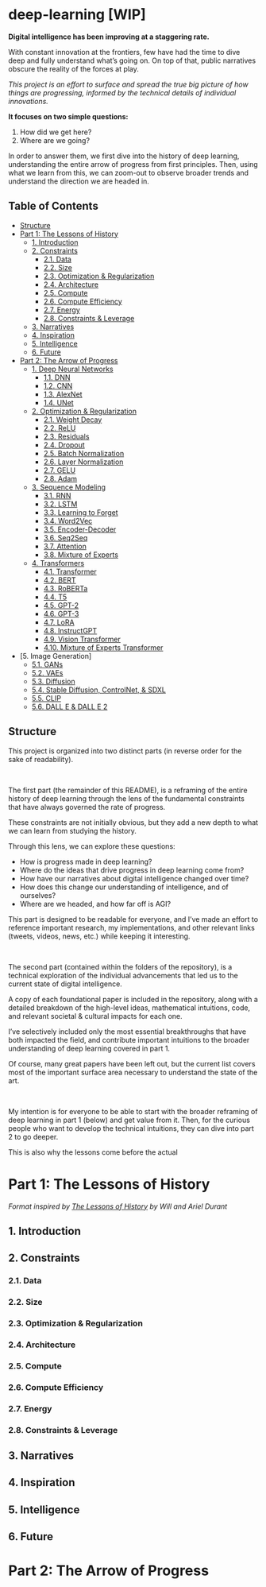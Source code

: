# deep-learning [WIP]

**Digital intelligence has been improving at a staggering rate.**

With constant innovation at the frontiers, few have had the time to dive deep and fully understand what’s going on. On top of that, public narratives obscure the reality of the forces at play.

_This project is an effort to surface and spread the true big picture of how things are progressing, informed by the technical details of individual innovations._

**It focuses on two simple questions:**

1. How did we get here?
2. Where are we going?

In order to answer them, we first dive into the history of deep learning, understanding the entire arrow of progress from first principles. Then, using what we learn from this, we can zoom-out to observe broader trends and understand the direction we are headed in.

## Table of Contents

- [Structure](#structure)
- [Part 1: The Lessons of History](#part-1-the-lessons-of-history)
  - [1. Introduction](#1-introduction)
  - [2. Constraints](#2-constraints)
    - [2.1. Data](#21-data)
    - [2.2. Size](#22-size)
    - [2.3. Optimization & Regularization](#23-optimization--regularization)
    - [2.4. Architecture](#24-architecture)
    - [2.5. Compute](#25-compute)
    - [2.6. Compute Efficiency](#26-compute-efficiency)
    - [2.7. Energy](#27-energy)
    - [2.8. Constraints & Leverage](#28-constraints--leverage)
  - [3. Narratives](#3-narratives)
  - [4. Inspiration](#4-inspiration)
  - [5. Intelligence](#5-intelligence)
  - [6. Future](#6-future)
- [Part 2: The Arrow of Progress](#part-2-the-arrow-of-progress)
  - [1. Deep Neural Networks](/01-deep-neural-networks/)
    - [1.1. DNN](/01-deep-neural-networks/01-dnn/)
    - [1.2. CNN](/01-deep-neural-networks/02-cnn/)
    - [1.3. AlexNet](/01-deep-neural-networks/03-alex-net/)
    - [1.4. UNet](/01-deep-neural-networks/04-u-net/)
  - [2. Optimization & Regularization](/02-optimization-and-regularization/)
    - [2.1. Weight Decay](/02-optimization-and-regularization/01-weight-decay/)
    - [2.2. ReLU](/02-optimization-and-regularization/02-relu/)
    - [2.3. Residuals](/02-optimization-and-regularization/03-residuals/)
    - [2.4. Dropout](/02-optimization-and-regularization/04-dropout/)
    - [2.5. Batch Normalization](/02-optimization-and-regularization/05-batch-norm/)
    - [2.6. Layer Normalization](/02-optimization-and-regularization/06-layer-norm/)
    - [2.7. GELU](/02-optimization-and-regularization/07-gelu/)
    - [2.8. Adam](/02-optimization-and-regularization/08-adam/)
  - [3. Sequence Modeling](/03-sequence-modeling/)
    - [3.1. RNN](/03-sequence-modeling/01-rnn/)
    - [3.2. LSTM](/03-sequence-modeling/02-lstm/)
    - [3.3. Learning to Forget](/03-sequence-modeling/03-learning-to-forget/)
    - [3.4. Word2Vec](/03-sequence-modeling/04-word2vec/)
    - [3.5. Encoder-Decoder](/03-sequence-modeling/05-encoder-decoder/)
    - [3.6. Seq2Seq](/03-sequence-modeling/06-seq2seq/)
    - [3.7. Attention](/03-sequence-modeling/07-attention/)
    - [3.8. Mixture of Experts](/03-sequence-modeling/08-mixture-of-experts/)
  - [4. Transformers](/04-transformers/)
    - [4.1. Transformer](/04-transformers/01-transformer/)
    - [4.2. BERT](/04-transformers/02-bert/)
    - [4.3. RoBERTa](/04-transformers/03-roberta/)
    - [4.4. T5](/04-transformers/04-t5/)
    - [4.5. GPT-2](/04-transformers/05-gpt-2/)
    - [4.6. GPT-3](/04-transformers/06-gpt-3/)
    - [4.7. LoRA](/04-transformers/07-lora/)
    - [4.8. InstructGPT](/04-transformers/08-instruct-gpt/)
    - [4.9. Vision Transformer](/04-transformers/09-vision-transformer/)
    - [4.10. Mixture of Experts Transformer](/04-transformers/10-moe-transformer/)
- [5. Image Generation]
  - [5.1. GANs](/05-image-generation/01-gan/)
  - [5.2. VAEs](/05-image-generation/02-vae/)
  - [5.3. Diffusion](/05-image-generation/03-diffusion/)
  - [5.4. Stable Diffusion, ControlNet, & SDXL](/05-image-generation/04-stable-diffusion/)
  - [5.5. CLIP](/05-image-generation/05-clip/)
  - [5.6. DALL E & DALL E 2](/05-image-generation/06-dall-e/)

## Structure

This project is organized into two distinct parts (in reverse order for the sake of readability).

<br />

The first part (the remainder of this README), is a reframing of the entire history of deep learning through the lens of the fundamental constraints that have always governed the rate of progress.

These constraints are not initially obvious, but they add a new depth to what we can learn from studying the history.

Through this lens, we can explore these questions:

- How is progress made in deep learning?
- Where do the ideas that drive progress in deep learning come from?
- How have our narratives about digital intelligence changed over time?
- How does this change our understanding of intelligence, and of ourselves?
- Where are we headed, and how far off is AGI?

This part is designed to be readable for everyone, and I’ve made an effort to reference important research, my implementations, and other relevant links (tweets, videos, news, etc.) while keeping it interesting.

<br />

The second part (contained within the folders of the repository), is a technical exploration of the individual advancements that led us to the current state of digital intelligence.

A copy of each foundational paper is included in the repository, along with a detailed breakdown of the high-level ideas, mathematical intuitions, code, and relevant societal & cultural impacts for each one.

I’ve selectively included only the most essential breakthroughs that have both impacted the field, and contribute important intuitions to the broader understanding of deep learning covered in part 1.

Of course, many great papers have been left out, but the current list covers most of the important surface area necessary to understand the state of the art.

<br />

My intention is for everyone to be able to start with the broader reframing of deep learning in part 1 (below) and get value from it. Then, for the curious people who want to develop the technical intuitions, they can dive into part 2 to go deeper.

This is also why the lessons come before the actual

# Part 1: The Lessons of History

_Format inspired by [The Lessons of History](https://www.amazon.com/Lessons-History-Will-Durant/dp/143914995X) by Will and Ariel Durant_

## 1. Introduction

## 2. Constraints

### 2.1. Data

### 2.2. Size

### 2.3. Optimization & Regularization

### 2.4. Architecture

### 2.5. Compute

### 2.6. Compute Efficiency

### 2.7. Energy

### 2.8. Constraints & Leverage

## 3. Narratives

## 4. Inspiration

## 5. Intelligence

## 6. Future

# Part 2: The Arrow of Progress
